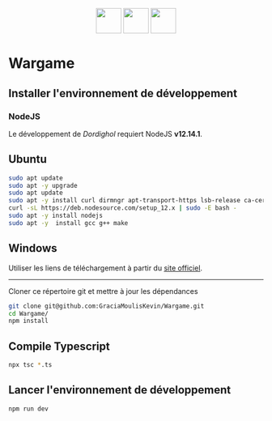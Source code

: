 <p align="center">
    <a target="_blank" href="https://cas.umontpellier.fr/cas/login?service=https://ent.umontpellier.fr/uPortal/Login" alt="logo umontpellier">
        <img src="https://upload.wikimedia.org/wikipedia/fr/2/2d/Logo_universit%C3%A9_montpellier.png" width="50" height="50"></a>
    <a target="_blank" href="https://trello.com/b/BCN5lHZe/wargame" alt="trello">
    	<img src="https://image.flaticon.com/icons/svg/732/732252.svg" width="50" height="50"></a>
    <a target="_blank" href="https://github.com/GraciaMoulisKevin/Wargame/blob/master/enonce.pdf" alt="enonce">
    	<img src="https://image.flaticon.com/icons/svg/136/136522.svg" width="50" height="50"></a>
</p>

# Wargame

## Installer l'environnement de développement

### NodeJS

Le développement de *Dordighol* requiert NodeJS **v12.14.1**.

Ubuntu
---
```bash
sudo apt update
sudo apt -y upgrade
sudo apt update
sudo apt -y install curl dirmngr apt-transport-https lsb-release ca-certificates
curl -sL https://deb.nodesource.com/setup_12.x | sudo -E bash -
sudo apt -y install nodejs
sudo apt -y  install gcc g++ make
```
Windows
---
Utiliser les liens de téléchargement à partir du [site officiel](https://nodejs.org/en/download/).

---

Cloner ce répertoire git et mettre à jour les dépendances
```bash
git clone git@github.com:GraciaMoulisKevin/Wargame.git
cd Wargame/
npm install
```

## Compile Typescript
```bash
npx tsc *.ts
```

## Lancer l'environnement de développement
```bash
npm run dev
```
